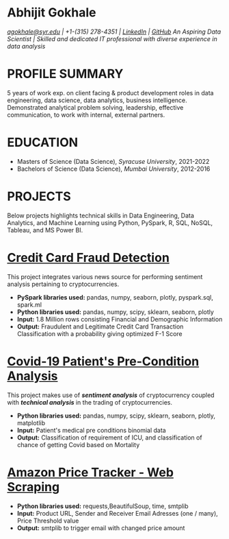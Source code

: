 # Abhijit Gokhale
*agokhale@syr.edu | +1-(315) 278-4351 | [LinkedIn](https://www.linkedin.com/in/abhijitgokhale/) | [GitHub](https://github.com/AbhijitGokhale)*
*An Aspiring Data Scientist | Skilled and dedicated IT professional with diverse experience in data analysis*

# PROFILE SUMMARY
5 years of work exp. on client facing & product development roles in data engineering, data science, data analytics, business intelligence. Demonstrated analytical problem solving, leadership, effective communication, to work with internal, external partners.

# EDUCATION
* Masters of Science (Data Science), *Syracuse University*, 2021-2022
* Bachelors of Science (Data Science), *Mumbai University*, 2012-2016

# PROJECTS
Below projects highlights technical skills in Data Engineering, Data Analytics, and Machine Learning using Python, PySpark, R, SQL, NoSQL, Tableau, and MS Power BI.

# [Credit Card Fraud Detection](https://github.com/AbhijitGokhale/Credit-Card-Fraud-Detetction)

This project integrates various news source for performing sentiment analysis pertaining to cryptocurrencies.
* **PySpark libraries used:** pandas, numpy, seaborn, plotly, pyspark.sql, spark.ml
* **Python libraries used:** pandas, numpy, scipy, sklearn, seaborn, plotly
* **Input:** 1.8 Million rows consisting Financial and Demographic Information
* **Output:** Fraudulent and Legitimate Credit Card Transaction Classification with a probability giving optimized F-1 Score

# [Covid-19 Patient's Pre-Condition Analysis](https://github.com/AbhijitGokhale/Covid-19-Patient-s-Pre-Condition-Analysis)

This project makes use of ***sentiment analysis*** of cryptocurrency coupled with ***technical analysis*** in the trading of cryptocurrencies.
* **Python libraries used:** pandas, numpy, scipy, sklearn, seaborn, plotly, matplotlib
* **Input:** Patient's medical pre conditions binomial data
* **Output:** Classification of requirement of ICU, and classification of chance of getting Covid based on Mortality

# [Amazon Price Tracker - Web Scraping](https://github.com/AbhijitGokhale/Amazon-Price-Tracker)
* **Python libraries used:** requests,BeautifulSoup, time, smtplib
* **Input:** Product URL, Sender and Receiver Email Adresses (one / many), Price Threshold value 
* **Output:** smtplib to trigger email with changed price amount
